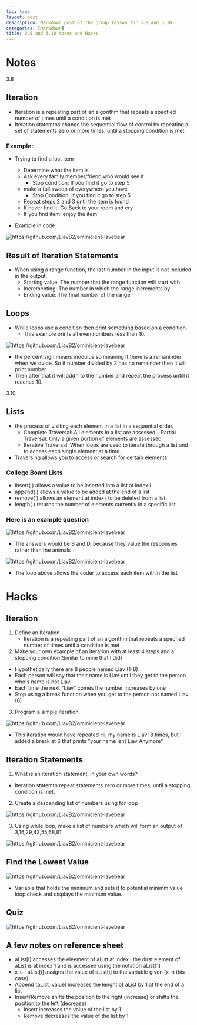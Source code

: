 ```yaml
---
toc: true
layout: post
description: Markdown post of the group lesson for 3.8 and 3.10
categories: [Markdown]
title: 3.8 and 3.10 Notes and Hacks
---
```


# Notes

3.8 

## Iteration
- Iteration is a repeating part of an algorithm that repeats a specfied number of times until a condition is met
- Iteration statemtns change the sequential flow of control by repeating a set of statements zero or more times, until a stopping condition is met

### Example:
- Trying to find a lost item
    - Determine what the item is
    - Ask every family member/friend who would see it
         - Stop condition: If you find it go to step 5
    - make a full sweep of everywhere you have 
        - Stop Condition: If you find it go to step 5
    - Repeat steps 2 and 3 until the item is found
    - If never find it: Go Back to your room and cry
    - If you find item: enjoy the item

- Example in code

![]({{site.baseurl}}/images/iteration1.png "https://github.com/LiavB2/ominicient-lavebear")

## Result of Iteration Statements 
- When using a range function, the last number in the input is not included in the output.
    - Starting value: The number that the range function will start with
    - Incrementing: The number in which the range increments by
    - Ending value: The final number of the range.

## Loops 
- While loops use a condition then print something based on a condition.
    - This example prints all even numbers less than 10.

![]({{site.baseurl}}/images/while1.png "https://github.com/LiavB2/ominicient-lavebear")

- the percent sign means modulus so meaning if there is a remaninder when we dvide. So if number divided by 2 has no remainder then it will print number. 
- Then after that it will add 1 to the number and repeat the process untill it reaches 10. 

3.10

## Lists 
- the process of visiting each element in a list in a sequential order.
    - Complete Traversal: All elements in a list are assessed - Partial Traversal: Only a given portion of elements are assessed
    - Iterative Traversal: When loops are used to iterate through a list and to access each single element at a time.
- Traversing allows you to access or search for certain elements

### College Board Lists
- insert( ) allows a value to be inserted into a list at index i
- append( ) allows a value to be added at the end of a list 
- remove( ) allows an element at index i to be deleted from a list
- length( ) returns the number of elements currently in a specific list

### Here is an example question

![]({{site.baseurl}}/images/listmc.png "https://github.com/LiavB2/ominicient-lavebear")

- The answers would be B and D, because they value the responsies rather than the animals 

![]({{site.baseurl}}/images/loop1.png "https://github.com/LiavB2/ominicient-lavebear")

- The loop above allows the coder to access each item within the list


# Hacks


## Iteration 
1. Define an Iteration
    - Iteration is a repeating part of an algorithm that repeats a specfied number of times until a condition is met
2. Make your own example of an iteration with at least 4 steps 
and a stopping condition(Similar to mine that I did)
- Hypothetically there are 8 people named Liav (1-8)
- Each person will say that their name is Liav until they get to the person who's name is not Liav.
- Each time the next "Liav" comes the number increases by one
- Stop using a break function when you get to the person not named Liav (6) 


3. Program a simple iteration.

![]({{site.baseurl}}/images/tyo3.png "https://github.com/LiavB2/ominicient-lavebear")

- This iteration would have repeated Hi, my name is Liav! 8 times, but I added a break at 6 that prints "your name isnt Liav Anymore"

## Iteration Statements
1. What is an iteration statement, in your own words?
- Iteration statemtn repeat statements zero or more times, until a stopping condition is met.
2. Create a descending list of numbers using for loop

![]({{site.baseurl}}/images/tyo4.png "https://github.com/LiavB2/ominicient-lavebear")

3. Using while loop, make a list of numbers which will form an output of 3,16,29,42,55,68,81

![]({{site.baseurl}}/images/tyo5.png "https://github.com/LiavB2/ominicient-lavebear")

## Find the Lowest Value

![]({{site.baseurl}}/images/tyo8.png "https://github.com/LiavB2/ominicient-lavebear")

- Variable that holds the minimum and sets it to potential minimm value loop check and displays the minimum value.

## Quiz

![]({{site.baseurl}}/images/tyo7.png "https://github.com/LiavB2/ominicient-lavebear")

## A few notes on reference sheet
- aList[i] accesses the eleement of aList at index i the dirst element of aList is at index 1 and is accessed using the notation aList[1]
- x <-- aList[i] assigns the value of aList[i] to the variable given (x in this case)
- Append (aList, value) increases the lenght of aList by 1 at the end of a list
- Insert/Remove shifts the position to the right (increase) or shifts the position to the left (decrease)
    - Insert increases the value of the list by 1
    - Remove decreases the value of the list by 1